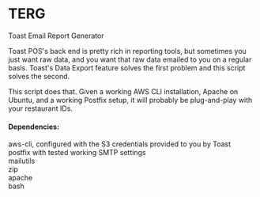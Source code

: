 # TERG
Toast Email Report Generator

Toast POS's back end is pretty rich in reporting tools, but sometimes you just want raw data, and you want that raw data emailed to you on a regular basis.
Toast's Data Export feature solves the first problem and this script solves the second.

This script does that. Given a working AWS CLI installation, Apache on Ubuntu, and a working Postfix setup,
it will probably be plug-and-play with your restaurant IDs.

#### Dependencies:
aws-cli, configured with the S3 credentials provided to you by Toast  
postfix with tested working SMTP settings  
mailutils  
zip  
apache  
bash  
